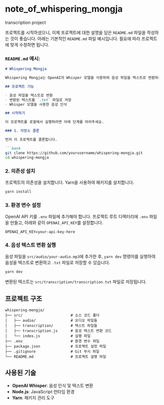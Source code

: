 # note_of_whispering_mongja
transcription project

프로젝트를 시작하셨으니, 이제 프로젝트에 대한 설명을 담은 `README.md` 파일을 작성하는 것이 좋습니다. 아래는 기본적인 `README.md` 파일 예시입니다. 필요에 따라 프로젝트에 맞게 수정하면 됩니다.

### `README.md` 예시:

```markdown
# Whispering Mongja

Whispering Mongja는 OpenAI의 Whisper 모델을 사용하여 음성 파일을 텍스트로 변환하는 프로젝트입니다. 이 프로젝트는 음성 인식 API를 활용하여 다양한 언어의 음성을 텍스트로 변환하고, 변환된 텍스트를 `.txt` 파일로 저장하는 기능을 제공합니다.

## 프로젝트 기능

- 음성 파일을 텍스트로 변환
- 변환된 텍스트를 `.txt` 파일로 저장
- Whisper 모델을 사용한 음성 인식

## 시작하기

이 프로젝트를 로컬에서 실행하려면 아래 단계를 따라주세요.

### 1. 저장소 클론

먼저 이 프로젝트를 클론합니다.

```bash
git clone https://github.com/yourusername/whispering-mongja.git
cd whispering-mongja
```

### 2. 의존성 설치

프로젝트의 의존성을 설치합니다. Yarn을 사용하여 패키지를 설치합니다.

```bash
yarn install
```

### 3. 환경 변수 설정

OpenAI API 키를 `.env` 파일에 추가해야 합니다. 프로젝트 루트 디렉터리에 `.env` 파일을 만들고, 아래와 같이 `OPENAI_API_KEY`를 설정합니다.

```env
OPENAI_API_KEY=your-api-key-here
```

### 4. 음성 텍스트 변환 실행

음성 파일을 `src/audio/your-audio.mp3`에 추가한 후, `yarn dev` 명령어를 실행하여 음성을 텍스트로 변환하고 `.txt` 파일로 저장할 수 있습니다.

```bash
yarn dev
```

변환된 텍스트는 `src/transcription/transcription.txt` 파일로 저장됩니다.

## 프로젝트 구조

```
whispering-mongja/
├── src/                      # 소스 코드 폴더
│   ├── audio/                # 오디오 파일들
│   ├── transcription/        # 텍스트 파일들
│   ├── transcription.js      # 음성 텍스트 변환 코드
│   └── index.js              # 실행 파일
├── .env                      # 환경 변수 파일
├── package.json              # 프로젝트 설정 파일
├── .gitignore                # Git 무시 파일
└── README.md                 # 프로젝트 설명 파일
```

## 사용된 기술

- **OpenAI Whisper**: 음성 인식 및 텍스트 변환
- **Node.js**: JavaScript 런타임 환경
- **Yarn**: 패키지 관리 도구